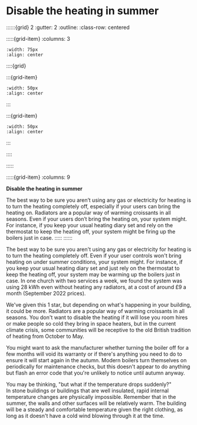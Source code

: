 # Disable the heating in summer
 
::::::{grid} 2
:gutter: 2
:outline: 
:class-row: centered

:::::{grid-item}
:columns: 3
```{image} /images/step-icons/step_2.svg
:width: 75px
:align: center
```


::::{grid}

:::{grid-item}

```{image} /images/carbon-icons/carbon_1.svg
:width: 50px
:align: center
```
:::

:::{grid-item}
```{image} /images/cost-icons/cost_1.svg
:width: 50px
:align: center
```
:::

::::

:::::

:::::{grid-item}
:columns: 9

**Disable the heating in summer**

The best way to be sure you aren’t using any gas or electricity for heating is to turn the heating completely off, especially if your users can bring the heating on. Radiators are a popular way of warming croissants in all seasons.  Even if your users don’t bring the heating on, your system might. For instance, if you keep your usual heating diary set and rely on the thermostat to keep the heating off, your system might be firing up the boilers just in case.
:::::
::::::

The best way to be sure you aren't using any gas or electricity 
for heating is to turn the heating completely off.  Even if your 
user controls won't bring heating on under summer conditions, 
your system might. For instance, if you keep your usual heating diary
set and just rely on the thermostat to keep the heating off, your
system may be warming up the boilers just in case.  In one church with two
services a week, we 
found the system was using 28 kWh even without heating any radiators, at a cost of around £9 a month 
(September 2022 prices).

We've given this 1 star, but depending on what's happening in your building, it could be more.  Radiators are a popular way of warming croissants in all seasons. 
You don't want to disable the heating if it will lose you room hires or make people so cold 
they bring in space
heaters, but in the current climate crisis, some communities will be receptive to the old British 
tradition of heating from October to May.

You might want to ask the manufacturer whether turning the boiler off for a few months will void its warranty or if there's anything you need to do to ensure it will start again in the autumn.
Modern boilers turn themselves on periodically for maintenance checks, but this doesn't appear to do anything but flash an error code that you're unlikely to notice until autumn anyway.

You may be thinking, "but what if the temperature drops suddenly?"  
In stone buildings or 
buildings that are well insulated, rapid internal temperature 
changes are physically impossible.  Remember that in the summer, 
the walls and other surfaces will be relatively warm.  The 
building will be a steady and comfortable temperature given the right clothing, as long as it doesn't have
a cold wind blowing through it at the time.

